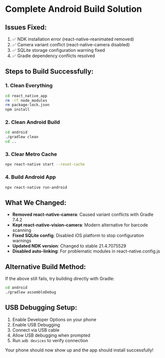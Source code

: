 # Complete Android Build Solution

## Issues Fixed:
1. ✅ NDK installation error (react-native-reanimated removed)
2. ✅ Camera variant conflict (react-native-camera disabled)  
3. ✅ SQLite storage configuration warning fixed
4. ✅ Gradle dependency conflicts resolved

## Steps to Build Successfully:

### 1. Clean Everything
```bash
cd react_native_app
rm -rf node_modules
rm package-lock.json
npm install
```

### 2. Clean Android Build
```bash
cd android
./gradlew clean
cd ..
```

### 3. Clear Metro Cache
```bash
npx react-native start --reset-cache
```

### 4. Build Android App
```bash
npx react-native run-android
```

## What We Changed:
- **Removed react-native-camera**: Caused variant conflicts with Gradle 7.4.2
- **Kept react-native-vision-camera**: Modern alternative for barcode scanning
- **Fixed SQLite config**: Disabled iOS platform to stop configuration warnings
- **Updated NDK version**: Changed to stable 21.4.7075529
- **Disabled auto-linking**: For problematic modules in react-native.config.js

## Alternative Build Method:
If the above still fails, try building directly with Gradle:
```bash
cd android
./gradlew assembleDebug
```

## USB Debugging Setup:
1. Enable Developer Options on your phone
2. Enable USB Debugging
3. Connect via USB cable
4. Allow USB debugging when prompted
5. Run `adb devices` to verify connection

Your phone should now show up and the app should install successfully!